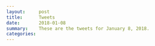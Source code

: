 ```yaml
---
layout:     post
title:      Tweets
date:       2018-01-08
summary:    These are the tweets for January 8, 2018.
categories:
---
```


